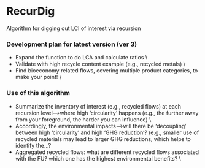 # RecurDig
Algorithm for digging out LCI of interest via recursion

### Development plan for latest version (ver 3)
- Expand the function to do LCA and calculate ratios \
- Validate with high recycle content example (e.g., recycled metals) \
- Find bioeconomy related flows, covering multiple product categories, to make your point! \

### Use of this algorithm
- Summarize the inventory of interest (e.g., recycled flows) at each recursion level—>where high ‘circularity’ happens (e.g., the further away from your foreground, the harder you can influence) \
- Accordingly, the environmental impacts—>will there be ‘decoupling’ between high ‘circularity’ and high ‘GHG reduction’? (e.g., smaller use of recycled materials may lead to larger GHG reductions, which helps to identify the...?
- Aggregated recycled flows: what are different recycled flows associated with the FU? which one has the highest environmental benefits? \
